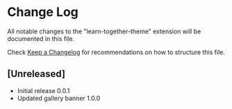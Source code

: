 # Change Log

All notable changes to the "learn-together-theme" extension will be documented in this file.

Check [Keep a Changelog](http://keepachangelog.com/) for recommendations on how to structure this file.

## [Unreleased]

- Initial release 0.0.1
- Updated gallery banner 1.0.0

